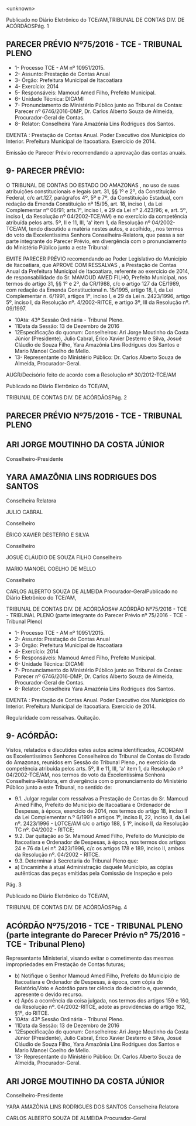 &lt;unknown&gt;

Publicado  no  Diário Eletrônico do TCE/AM,TRIBUNAL DE CONTAS DIV. DE  ACÓRDÃOSPág. 1

## PARECER PRÉVIO Nº75/2016 - TCE - TRIBUNAL PLENO

- 1- Processo TCE - AM nº 10951/2015.
- 2- Assunto: Prestação de Contas Anual
- 3- Órgão: Prefeitura Municipal de Itacoatiara
- 4- Exercício: 2014
- 5- Responsáveis: Mamoud Amed Filho, Prefeito Municipal.
- 6- Unidade Técnica: DICAMI
- 7- Pronunciamento  do Ministério  Público  junto  ao Tribunal  de Contas: Parecer  nº 6746/2016-DMP, Dr. Carlos Alberto Souza de Almeida, Procurador-Geral de Contas.
- 8- Relator: Conselheira Yara Amazônia Lins Rodrigues dos Santos.

EMENTA : Prestação de Contas Anual. Poder Executivo dos Municípios do Interior. Prefeitura Municipal de Itacoatiara. Exercício de 2014.

Emissão de Parecer Prévio recomendando a aprovação das contas anuais.

## 9- PARECER PRÉVIO:

O  TRIBUNAL  DE  CONTAS  DO  ESTADO  DO  AMAZONAS ,  no  uso  de suas atribuições constitucionais e legais (art. 31, §§ 1º e 2º, da Constituição Federal, c/c art.127,  parágrafos  4º,  5º  e  7º,  da  Constituição  Estadual,  com  redação  da  Emenda Constituição nº 15/95, art. 18, inciso I, da Lei Complementar nº 06/91; arts.1º, inciso I, e 29  da  Lei  nº  2.423/96;  e,  art.  5º,  inciso  I,  da  Resolução  nº  04/2002-TCE/AM)  e  no exercício da competência atribuída pelos arts. 5º, II e 11, III, 'a' item 1, da Resolução nº 04/2002-TCE/AM, tendo discutido a matéria nestes autos, e acolhido, , nos termos do voto da  Excelentíssima  Senhora  Conselheira-Relatora,  que  passa  a  ser  parte  integrante  do Parecer Prévio, em divergência com o pronunciamento do Ministério Público junto a este Tribunal:

EMITE  PARECER  PRÉVIO  recomendando ao Poder  Legislativo do Município de Itacoatiara, que APROVE COM RESSALVAS , a Prestação de Contas Anual da Prefeitura Municipal de Itacoatiara, referente ao exercício de 2014, de responsabilidade do Sr. MAMOUD AMED FILHO, Prefeito Municipal, nos termos do artigo 31,  §§  1º  e  2º,  da  CR/1988,  c/c  o  artigo  127  da  CE/1989,  com  redação  da  Emenda Constitucional n. 15/1995, artigo 18, I, da Lei Complementar n. 6/1991, artigos 1º, inciso I, e 29 da Lei n. 2423/1996, artigo 5º, inciso I, da Resolução nº. 4/2002-RITCE, e artigo 3º, III da Resolução nº. 09/1997.

- 10Ata: 43ª Sessão Ordinária - Tribunal Pleno.
- 11Data da Sessão: 13 de Dezembro de 2016
- 12Especificação  do  quorum: Conselheiros: Ari  Jorge  Moutinho  da  Costa  Júnior (Presidente), Julio Cabral, Érico Xavier Desterro e Silva, Josué Cláudio de Souza Filho, Yara Amazônia Lins Rodrigues dos Santos e Mario Manoel Coelho de Mello.
- 13-  Representante  do  Ministério  Público: Dr. Carlos  Alberto  Souza  de Almeida, Procurador-Geral.

AUGR/Decisório feito de acordo com a Resolução nº 30/2012-TCE/AM

Publicado  no  Diário Eletrônico do TCE/AM,

TRIBUNAL DE CONTAS DIV. DE  ACÓRDÃOSPág. 2

## PARECER PRÉVIO Nº75/2016 - TCE - TRIBUNAL PLENO

## ARI JORGE MOUTINHO DA COSTA JÚNIOR

Conselheiro-Presidente

## YARA AMAZÔNIA LINS RODRIGUES DOS SANTOS

Conselheira Relatora

JULIO CABRAL

Conselheiro

ÉRICO XAVIER DESTERRO E SILVA

Conselheiro

JOSUÉ CLÁUDIO DE SOUZA FILHO Conselheiro

MARIO MANOEL COELHO DE MELLO

Conselheiro

CARLOS ALBERTO SOUZA DE ALMEIDA Procurador-GeralPublicado  no  Diário Eletrônico do TCE/AM,

TRIBUNAL DE CONTAS DIV. DE  ACÓRDÃOS## ACÓRDÃO Nº75/2016 - TCE - TRIBUNAL PLENO (parte integrante do Parecer Prévio nº 75/2016 - TCE - Tribunal Pleno)

- 1- Processo TCE - AM nº 10951/2015.
- 2- Assunto: Prestação de Contas Anual
- 3- Órgão: Prefeitura Municipal de Itacoatiara
- 4- Exercício: 2014
- 5- Responsáveis: Mamoud Amed Filho, Prefeito Municipal.
- 6- Unidade Técnica: DICAMI
- 7- Pronunciamento  do Ministério  Público  junto  ao Tribunal  de Contas: Parecer  nº 6746/2016-DMP,  Dr. Carlos Alberto Souza de Almeida, Procurador-Geral de Contas.
- 8- Relator: Conselheira Yara Amazônia Lins Rodrigues dos Santos.

EMENTA : Prestação de Contas Anual. Poder Executivo dos Municípios do Interior. Prefeitura Municipal de Itacoatiara. Exercício de 2014.

Regularidade com ressalvas. Quitação.

## 9- ACÓRDÃO:

Vistos, relatados e discutidos estes autos acima identificados, ACORDAM os Excelentíssimos Senhores Conselheiros do Tribunal de Contas do Estado do Amazonas, reunidos em Sessão do Tribunal Pleno , no exercício da competência atribuída pelos arts. 5º,  II  e  11,  III,  'a'  item  1,  da  Resolução  nº  04/2002-TCE/AM,  nos  termos  do  voto  da Excelentíssima  Senhora  Conselheira-Relatora, em  divergência com  o  pronunciamento do Ministério Público junto a este Tribunal, no sentido de:

- 9.1. Julgar regular com ressalvas a Prestação de Contas do Sr. Mamoud Amed  Filho,  Prefeito  do Município  de Itacoatiara  e  Ordenador  de Despesas, à época, exercício de 2014, nos termos do artigo 18, inciso II da Lei Complementar n.º 6/1991 e artigos 1º, inciso II, 22, inciso II, da Lei  nº.  2423/1996  -  LOTCE/AM  c/c  o  artigo  188,  §  1º,  inciso  II,  da Resolução TC nº. 04/2002 - RITCE;
- 9.2. Dar  quitação ao  Sr.  Mamoud  Amed  Filho,  Prefeito  do  Município  de Itacoatiara e Ordenador de Despesas, à época, nos termos dos artigos 24 e 76 da Lei n°. 2423/1996, c/c os artigos 178 e 189, inciso II, ambos da Resolução nº. 04/2002 - RITCE.
- 9.3. Determinar à Secretaria do Tribunal Pleno que:
- a) Encaminhe  à  atual  Administração  daquele  Município,  as  cópias autênticas  das  peças  emitidas  pela  Comissão  de  Inspeção  e  pelo

Pág. 3

Publicado  no  Diário Eletrônico do TCE/AM,

TRIBUNAL DE CONTAS DIV. DE  ACÓRDÃOSPág. 4

## ACÓRDÃO Nº75/2016 - TCE - TRIBUNAL PLENO (parte integrante do Parecer Prévio nº 75/2016 - TCE - Tribunal Pleno)

Representante  Ministerial,  visando  evitar  o  cometimento  das  mesmas impropriedades em Prestação de Contas futuras;

- b)  Notifique  o  Senhor  Mamoud  Amed  Filho,  Prefeito  do  Município  de Itacoatiara e Ordenador de Despesas, à época, com  cópia do Relatório/Voto  e  Acórdão  para  ter  ciência  do  decisório  e,  querendo, apresente o devido recurso.
- c) Após a ocorrência da coisa julgada, nos termos dos artigos 159 e 160, da Resolução nº. 04/2002-RITCE, adote as providências do artigo 162, §1º, do RITCE.
- 10Ata: 43ª Sessão Ordinária - Tribunal Pleno.
- 11Data da Sessão: 13 de Dezembro de 2016
- 12Especificação  do  quorum: Conselheiros: Ari  Jorge  Moutinho  da  Costa  Júnior (Presidente), Julio Cabral, Érico Xavier Desterro e Silva, Josué Cláudio de Souza Filho, Yara Amazônia Lins Rodrigues dos Santos e Mario Manoel Coelho de Mello.
- 13-  Representante  do  Ministério  Público: Dr. Carlos  Alberto  Souza  de Almeida, Procurador-Geral.

## ARI JORGE MOUTINHO DA COSTA JÚNIOR

Conselheiro-Presidente

YARA AMAZÔNIA LINS RODRIGUES DOS SANTOS Conselheira Relatora

CARLOS ALBERTO SOUZA DE ALMEIDA Procurador-Geral